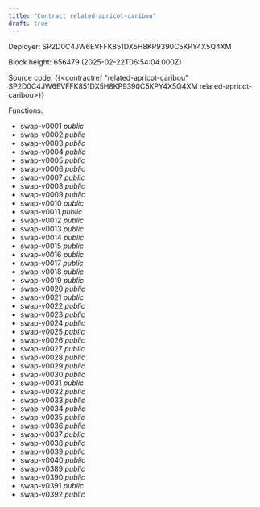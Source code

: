 ```yaml
---
title: "Contract related-apricot-caribou"
draft: true
---
```

Deployer: SP2D0C4JW6EVFFK851DX5H8KP9390C5KPY4X5Q4XM


 



Block height: 656479 (2025-02-22T06:54:04.000Z)

Source code: {{<contractref "related-apricot-caribou" SP2D0C4JW6EVFFK851DX5H8KP9390C5KPY4X5Q4XM related-apricot-caribou>}}

Functions:

* swap-v0001 _public_
* swap-v0002 _public_
* swap-v0003 _public_
* swap-v0004 _public_
* swap-v0005 _public_
* swap-v0006 _public_
* swap-v0007 _public_
* swap-v0008 _public_
* swap-v0009 _public_
* swap-v0010 _public_
* swap-v0011 _public_
* swap-v0012 _public_
* swap-v0013 _public_
* swap-v0014 _public_
* swap-v0015 _public_
* swap-v0016 _public_
* swap-v0017 _public_
* swap-v0018 _public_
* swap-v0019 _public_
* swap-v0020 _public_
* swap-v0021 _public_
* swap-v0022 _public_
* swap-v0023 _public_
* swap-v0024 _public_
* swap-v0025 _public_
* swap-v0026 _public_
* swap-v0027 _public_
* swap-v0028 _public_
* swap-v0029 _public_
* swap-v0030 _public_
* swap-v0031 _public_
* swap-v0032 _public_
* swap-v0033 _public_
* swap-v0034 _public_
* swap-v0035 _public_
* swap-v0036 _public_
* swap-v0037 _public_
* swap-v0038 _public_
* swap-v0039 _public_
* swap-v0040 _public_
* swap-v0389 _public_
* swap-v0390 _public_
* swap-v0391 _public_
* swap-v0392 _public_
